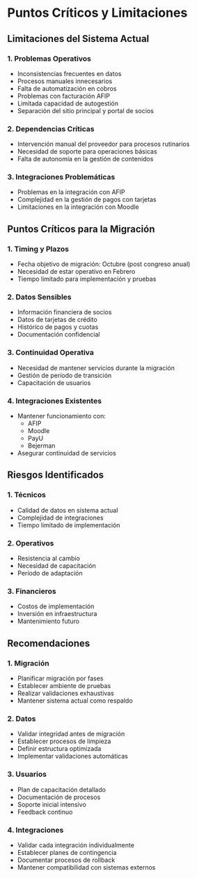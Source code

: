 # Puntos Críticos y Limitaciones

## Limitaciones del Sistema Actual

### 1. Problemas Operativos
- Inconsistencias frecuentes en datos
- Procesos manuales innecesarios
- Falta de automatización en cobros
- Problemas con facturación AFIP
- Limitada capacidad de autogestión
- Separación del sitio principal y portal de socios

### 2. Dependencias Críticas
- Intervención manual del proveedor para procesos rutinarios
- Necesidad de soporte para operaciones básicas
- Falta de autonomía en la gestión de contenidos

### 3. Integraciones Problemáticas
- Problemas en la integración con AFIP
- Complejidad en la gestión de pagos con tarjetas
- Limitaciones en la integración con Moodle

## Puntos Críticos para la Migración

### 1. Timing y Plazos
- Fecha objetivo de migración: Octubre (post congreso anual)
- Necesidad de estar operativo en Febrero
- Tiempo limitado para implementación y pruebas

### 2. Datos Sensibles
- Información financiera de socios
- Datos de tarjetas de crédito
- Histórico de pagos y cuotas
- Documentación confidencial

### 3. Continuidad Operativa
- Necesidad de mantener servicios durante la migración
- Gestión de período de transición
- Capacitación de usuarios

### 4. Integraciones Existentes
- Mantener funcionamiento con:
  - AFIP
  - Moodle
  - PayU
  - Bejerman
- Asegurar continuidad de servicios

## Riesgos Identificados

### 1. Técnicos
- Calidad de datos en sistema actual
- Complejidad de integraciones
- Tiempo limitado de implementación

### 2. Operativos
- Resistencia al cambio
- Necesidad de capacitación
- Período de adaptación

### 3. Financieros
- Costos de implementación
- Inversión en infraestructura
- Mantenimiento futuro

## Recomendaciones

### 1. Migración
- Planificar migración por fases
- Establecer ambiente de pruebas
- Realizar validaciones exhaustivas
- Mantener sistema actual como respaldo

### 2. Datos
- Validar integridad antes de migración
- Establecer procesos de limpieza
- Definir estructura optimizada
- Implementar validaciones automáticas

### 3. Usuarios
- Plan de capacitación detallado
- Documentación de procesos
- Soporte inicial intensivo
- Feedback continuo

### 4. Integraciones
- Validar cada integración individualmente
- Establecer planes de contingencia
- Documentar procesos de rollback
- Mantener compatibilidad con sistemas externos

